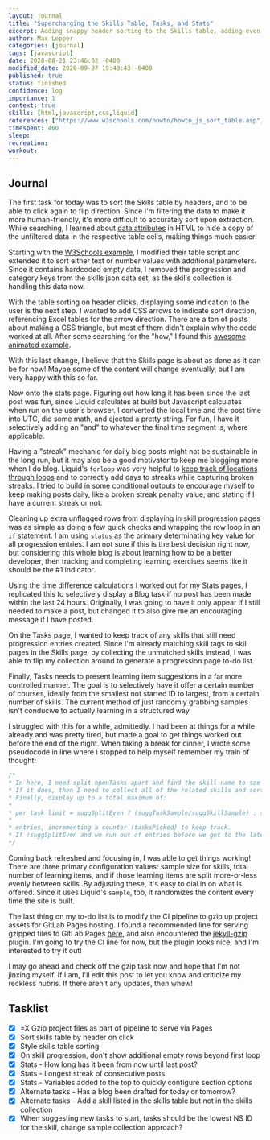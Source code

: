 ```yaml
---
layout: journal
title: "Supercharging the Skills Table, Tasks, and Stats"
excerpt: Adding snappy header sorting to the Skills table, adding even more Stats into the stats page, and making sure my Tasks page always has work for me ready to go.
author: Max Lepper
categories: [journal]
tags: [javascript]
date: 2020-08-21 23:46:02 -0400
modified_date: 2020-09-07 19:40:43 -0400
published: true
status: finished
confidence: log
importance: 1
context: true
skills: [html,javascript,css,liquid]
references: ["https://www.w3schools.com/howto/howto_js_sort_table.asp","http://www.javascriptkit.com/dhtmltutors/customattributes.shtml","http://alanwsmith.com/jekyll-liquid-date-formatting-examples","https://stackoverflow.com/questions/31340018/get-the-difference-in-days-between-two-dates-in-jekyll","https://www.w3schools.com/howto/howto_css_arrows.asp", "https://css-tricks.com/snippets/css/css-triangle/","https://shopify.dev/docs/themes/liquid/reference/objects/for-loops","https://shopify.github.io/liquid/basics/operators/","https://webmasters.stackexchange.com/questions/119670/how-do-you-serve-jekyll-pages-with-gzip-compression-on-gitlab-pages","https://github.com/philnash/jekyll-gzip"]
timespent: 460
sleep:
recreation:
workout:
---
```


## Journal

The first task for today was to sort the Skills table by headers, and to be able to click again to flip direction. Since I'm filtering the data to make it more human-friendly, it's more difficult to accurately sort upon extraction. While searching, I learned about [data attributes]({{page.references[1]}}) in HTML to hide a copy of the unfiltered data in the respective table cells, making things much easier!

Starting with the [W3Schools example]({{page.references[0]}}), I modified their table script and extended it to sort either text or number values with additional parameters. Since it contains hardcoded empty data, I removed the progression and category keys from the skills json data set, as the skills collection is handling this data now.

With the table sorting on header clicks, displaying some indication to the user is the next step. I wanted to add CSS arrows to indicate sort direction, referencing Excel tables for the arrow direction. There are a ton of posts about making a CSS triangle, but most of them didn't explain why the code worked at all. After some searching for the "how," I found this [awesome animated example]({{page.references[5]}}).

With this last change, I believe that the Skills page is about as done as it can be for now! Maybe some of the content will change eventually, but I am very happy with this so far.

Now onto the stats page. Figuring out how long it has been since the last post was fun, since Liquid calculates at build but Javascript calculates when run on the user's browser. I converted the local time and the post time into UTC, did some math, and ejected a pretty string. For fun, I have it selectively adding an "and" to whatever the final time segment is, where applicable.

Having a "streak" mechanic for daily blog posts might not be sustainable in the long run, but it may also be a good motivator to keep me blogging more when I do blog. Liquid's `forloop` was very helpful to [keep track of locations through loops]({{page.references[6]}}) and to correctly add days to streaks while capturing broken streaks. I tried to build in some conditional outputs to encourage myself to keep making posts daily, like a broken streak penalty value, and stating if I have a current streak or not.

Cleaning up extra unflagged rows from displaying in skill progression pages was as simple as doing a few quick checks and wrapping the row loop in an `if` statement. I am using `status` as the primary determinating key value for all progression entries. I am not sure if this is the best decision right now, but considering this whole blog is about learning how to be a better developer, then tracking and completing learning exercises seems like it should be the #1 indicator.

Using the time difference calculations I worked out for my Stats pages, I replicated this to selectively display a Blog task if no post has been made within the last 24 hours. Originally, I was going to have it only appear if I still needed to make a post, but changed it to also give me an encouraging message if I have posted.

On the Tasks page, I wanted to keep track of any skills that still need progression entries created. Since I'm already matching skill tags to skill pages in the Skills page, by collecting the unmatched skills instead, I was able to flip my collection around to generate a progression page to-do list.

Finally, Tasks needs to present learning item suggestions in a far more controlled manner. The goal is to selectively have it offer a certain number of courses, ideally from the smallest not started ID to largest, from a certain number of skills. The current method of just randomly grabbing samples isn't conducive to actually learning in a structured way.

I struggled with this for a while, admittedly. I had been at things for a while already and was pretty tired, but made a goal to get things worked out before the end of the night. When taking a break for dinner, I wrote some pseudocode in line where I stopped to help myself remember my train of thought:

```javascript
/*
* In here, I need split openTasks apart and find the skill name to see if it matches our sample.
* If it does, then I need to collect all of the related skills and sort by ID number, which then gets sorted.
* Finally, display up to a total maximum of:
*
* per task limit = suggSplitEven ? (suggTaskSample/suggSkillSample) : suggTaskSample
*
* entries, incrementing a counter (tasksPicked) to keep track.
* If !suggSplitEven and we run out of entries before we get to the later tasks, skip them
*/
```

Coming back refreshed and focusing in, I was able to get things working! There are three primary configuration values: sample size for skills, total number of learning items, and if those learning items are split more-or-less evenly between skills. By adjusting these, it's easy to dial in on what is offered. Since it uses Liquid's `sample`, too, it randomizes the content every time the site is built.

The last thing on my to-do list is to modify the CI pipeline to gzip up project assets for GitLab Pages hosting. I found a recommended line for serving gzipped files to GitLab Pages [here]({{page.references[9]}}), and also encountered the [jekyll-gzip]({{page.references[10]}}) plugin. I'm going to try the CI line for now, but the plugin looks nice, and I'm interested to try it out!

I may go ahead and check off the gzip task now and hope that I'm not jinxing myself. If I am, I'll edit this post to let you know and criticize my reckless hubris. If there aren't any updates, then whew!

## Tasklist

- [x] <span title="Task carried over from previous day">=X</span> Gzip project files as part of pipeline to serve via Pages
- [x] Sort skills table by header on click
- [x] Style skills table sorting
- [x] On skill progression, don't show additional empty rows beyond first loop
- [x] Stats - How long has it been from now until last post?
- [x] Stats - Longest streak of consecutive posts
- [x] Stats - Variables added to the top to quickly configure section options
- [x] Alternate tasks - Has a blog been drafted for today or tomorrow?
- [x] Alternate tasks - Add a skill listed in the skills table but not in the skills collection
- [x] When suggesting new tasks to start, tasks should be the lowest NS ID for the skill, change sample collection approach?